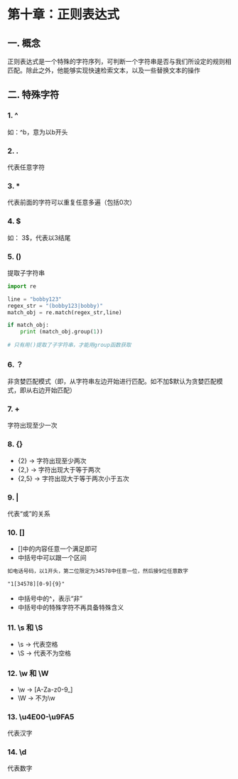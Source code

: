 # 第十章：正则表达式

## 一. 概念
正则表达式是一个特殊的字符序列，可判断一个字符串是否与我们所设定的规则相匹配。除此之外，他能够实现快速检索文本，以及一些替换文本的操作

## 二. 特殊字符
### 1. ^
如：^b，意为以b开头
### 2. .
代表任意字符
### 3. *
代表前面的字符可以重复任意多遍（包括0次）
### 4. $
如： 3$，代表以3结尾
### 5. ()
提取子字符串
```python
import re

line = "bobby123"
regex_str = "(bobby123|bobby)"
match_obj = re.match(regex_str,line)

if match_obj:
    print (match_obj.group(1))
    
# 只有用()提取了子字符串，才能用group函数获取
```
### 6. ？
非贪婪匹配模式（即，从字符串左边开始进行匹配。如不加$默认为贪婪匹配模式，即从右边开始匹配）
### 7. +
字符出现至少一次
### 8. {}
* {2} -> 字符出现至少两次
* {2,} -> 字符出现大于等于两次
* {2,5} -> 字符出现大于等于两次小于五次

### 9. |
代表“或”的关系

### 10. []
* []中的内容任意一个满足即可
* 中括号中可以跟一个区间
```txt 
如电话号码，以1开头，第二位限定为34578中任意一位，然后接9位任意数字

"1[34578][0-9]{9}"
```
* 中括号中的^，表示“非”
* 中括号中的特殊字符不再具备特殊含义

### 11. \s 和 \S
* \s -> 代表空格
* \S -> 代表不为空格

### 12. \w 和 \W
* \w -> [A-Za-z0-9_]
* \W -> 不为\w
 
### 13. \u4E00-\u9FA5
代表汉字

### 14. \d
代表数字


<comment/>
